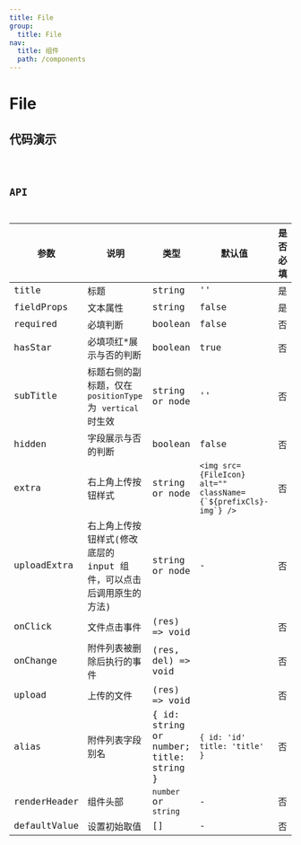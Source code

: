 ```yaml
---
title: File
group:
  title: File
nav:
  title: 组件
  path: /components
---
```


# File

## 代码演示

<code src="./demo/index.tsx" />

## API

| 参数         | 说明                                                                | 类型                                    | 默认值                                                             | 是否必填 |
| ------------ | ------------------------------------------------------------------- | --------------------------------------- | ------------------------------------------------------------------ | -------- |
| title        | 标题                                                                | string                                  | ''                                                                 | 是       |
| fieldProps   | 文本属性                                                            | string                                  | false                                                              | 是       |
| required     | 必填判断                                                            | boolean                                 | false                                                              | 否       |
| hasStar      | 必填项红\*展示与否的判断                                            | boolean                                 | true                                                               | 否       |
| subTitle     | 标题右侧的副标题，仅在 `positionType` 为 `vertical` 时生效          | string or node                          | ''                                                                 | 否       |
| hidden       | 字段展示与否的判断                                                  | boolean                                 | false                                                              | 否       |
| extra        | 右上角上传按钮样式                                                  | string or node                          | `` <img src={FileIcon} alt="" className={`${prefixCls}-img`} /> `` | 否       |
| uploadExtra  | 右上角上传按钮样式(修改底层的 input 组件，可以点击后调用原生的方法) | string or node                          | -                                                                  | 否       |
| onClick      | 文件点击事件                                                        | (res) => void                           |                                                                    | 否       |
| onChange     | 附件列表被删除后执行的事件                                          | (res, del) => void                      |                                                                    | 否       |
| upload       | 上传的文件                                                          | (res) => void                           |                                                                    | 否       |
| alias        | 附件列表字段别名                                                    | { id: string or number; title: string } | `{ id: 'id' title: 'title' }`                                      | 否       |
| renderHeader | 组件头部                                                            | `number` or `string`                    | -                                                                  | 否       |
| defaultValue | 设置初始取值                                                        | []                                      | -                                                                  | 否       |
